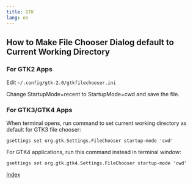 ```yaml
---
title: GTK
lang: en
---
```


## How to Make File Chooser Dialog default to Current Working Directory

### For GTK2 Apps

Edit `~/.config/gtk-2.0/gtkfilechooser.ini`

Change StartupMode=recent to StartupMode=cwd and save the file.

### For GTK3/GTK4 Apps

When terminal opens, run command to set current working directory as default for GTK3 file chooser:

`gsettings set org.gtk.Settings.FileChooser startup-mode 'cwd'`

For GTK4 applications, run this command instead in terminal window:

`gsettings set org.gtk.gtk4.Settings.FileChooser startup-mode 'cwd'`

[Index](index.md)
